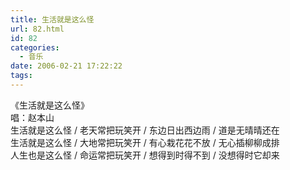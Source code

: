 ```yaml
---
title: 生活就是这么怪
url: 82.html
id: 82
categories:
  - 音乐
date: 2006-02-21 17:22:22
tags:
---
```


《生活就是这么怪》  
唱：赵本山  
生活就是这么怪 / 老天常把玩笑开 / 东边日出西边雨 / 道是无晴晴还在  
生活就是这么怪 / 大地常把玩笑开 / 有心栽花花不放 / 无心插柳柳成排  
人生也是这么怪 / 命运常把玩笑开 / 想得到时得不到 / 没想得时它却来
